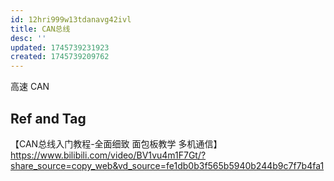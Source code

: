 ```yaml
---
id: 12hri999w13tdanavg42ivl
title: CAN总线
desc: ''
updated: 1745739231923
created: 1745739209762
---
```


高速 CAN

## Ref and Tag

【CAN总线入门教程-全面细致 面包板教学 多机通信】 https://www.bilibili.com/video/BV1vu4m1F7Gt/?share_source=copy_web&vd_source=fe1db0b3f565b5940b244b9c7f7b4fa1